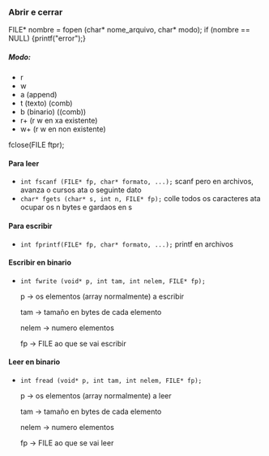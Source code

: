 ### Abrir e cerrar
FILE* nombre = fopen (char* nome_arquivo, char* modo);
if (nombre == NULL) {printf("error");}

##### Modo:
- r
- w
- a (append)
- t (texto) (comb)
- b (binario) ((comb))
- r+ (r w en xa existente)
- w+ (r w en non existente)

fclose(FILE ftpr);
#### Para leer
- ```int fscanf (FILE* fp, char* formato, ...);```  scanf pero en archivos, avanza o cursos ata o seguinte dato
- ```char* fgets (char* s, int n, FILE* fp);```     colle todos os caracteres ata ocupar os n bytes e gardaos en s
#### Para escribir
- ```int fprintf(FILE* fp, char* formato, ...);```      printf en archivos

#### Escribir en binario
- ```int fwrite (void* p, int tam, int nelem, FILE* fp);```
  
	p -> os elementos (array normalmente) a escribir

	tam -> tamaño en bytes de cada elemento

	nelem -> numero elementos

	fp -> FILE ao que se vai escribir

#### Leer en binario
- ```int fread (void* p, int tam, int nelem, FILE* fp);```
  
	p -> os elementos (array normalmente) a leer

	tam -> tamaño en bytes de cada elemento

	nelem -> numero elementos

	fp -> FILE ao que se vai leer

